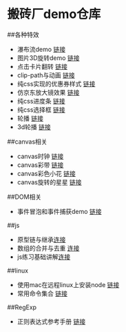 # 搬砖厂demo仓库

##各种特效

- 瀑布流demo [链接](https://github.com/Himmas/Himmas_demo/tree/gh-pages/special-effects/waterfall-flow)
- 图片3D旋转demo [链接](https://github.com/Himmas/Himmas_demo/tree/gh-pages/special-effects/3d-rotate)
- 点击卡片翻转 [链接](https://github.com/Himmas/Himmas_demo/tree/gh-pages/special-effects/rolling-over)
- clip-path与动画 [链接](https://github.com/Himmas/Himmas_demo/tree/gh-pages/special-effects/clip-path)
- 纯css实现的优惠券样式 [链接](https://github.com/Himmas/Himmas_demo/tree/gh-pages/special-effects/discount)
- 仿京东放大镜效果 [链接](https://github.com/Himmas/Himmas_demo/tree/gh-pages/special-effects/magnifiers)
- 纯css进度条 [链接](https://github.com/Himmas/Himmas_demo/tree/gh-pages/special-effects/progress-bar)
- 纯css选择框 [链接](https://github.com/Himmas/Himmas_demo/tree/gh-pages/special-effects/selectBox)
- 轮播 [链接](https://github.com/Himmas/Himmas_demo/tree/gh-pages/special-effects/slider)
- 3d轮播 [链接](https://github.com/Himmas/Himmas_demo/tree/gh-pages/special-effects/carousel)

##canvas相关
- canvas时钟 [链接](https://github.com/Himmas/Himmas_demo/tree/gh-pages/canvas/particle-clock)
- canvas彩带 [链接](https://github.com/Himmas/Himmas_demo/tree/gh-pages/canvas/colours-bar)
- canvas彩色小花 [链接](https://github.com/Himmas/Himmas_demo/tree/gh-pages/canvas/canvas-flower)
- canvas旋转的星星 [链接](https://github.com/Himmas/Himmas_demo/tree/gh-pages/canvas/star-rotate)

##DOM相关

- 事件冒泡和事件捕获demo [链接](https://github.com/Himmas/Himmas_demo/tree/gh-pages/dom/event-bubbling)

##js
- 原型链与继承[连接](https://github.com/Himmas/Himmas_demo/tree/gh-pages/js/prototype-chain)
- 数组的合并与去重 [连接](https://github.com/Himmas/Himmas_demo/tree/gh-pages/js/array-concat)
- js练习基础讲解[连接](https://github.com/Himmas/Himmas_demo/tree/gh-pages/js/js-exercises)

##linux
- 使用mac在远程linux上安装node [链接](https://github.com/Himmas/Himmas_demo/tree/gh-pages/linux/linux-node)
- 常用命令集合 [链接](https://github.com/Himmas/Himmas_demo/tree/gh-pages/linux/linux-command.md)


##RegExp
- 正则表达式参考手册 [链接](https://github.com/Himmas/Himmas_demo/tree/gh-pages/RegExp)
